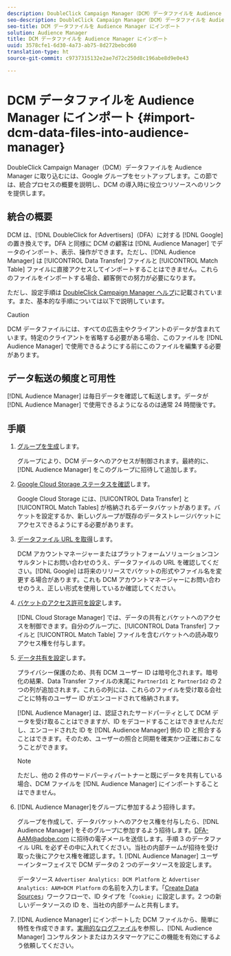 ```yaml
---
description: DoubleClick Campaign Manager（DCM）データファイルを Audience Manager に取り込むには、Google グループをセットアップします。この節では、統合プロセスの概要を説明し、DCM の導入時に役立つリソースへのリンクを提供します。
seo-description: DoubleClick Campaign Manager（DCM）データファイルを Audience Manager に取り込むには、Google グループをセットアップします。この節では、統合プロセスの概要を説明し、DCM の導入時に役立つリソースへのリンクを提供します。
seo-title: DCM データファイルを Audience Manager にインポート
solution: Audience Manager
title: DCM データファイルを Audience Manager にインポート
uuid: 3578cfe1-6d30-4a73-ab75-8d272bebcd60
translation-type: ht
source-git-commit: c9737315132e2ae7d72c250d8c196abe8d9e0e43

---
```



# DCM データファイルを Audience Manager にインポート {#import-dcm-data-files-into-audience-manager}

DoubleClick Campaign Manager（DCM）データファイルを Audience Manager に取り込むには、Google グループをセットアップします。この節では、統合プロセスの概要を説明し、DCM の導入時に役立つリソースへのリンクを提供します。

## 統合の概要

DCM は、[!DNL DoubleClick for Advertisers]（DFA）に対する [!DNL Google] の置き換えです。DFA と同様に DCM の顧客は [!DNL Audience Manager] でデータのインポート、表示、操作ができます。ただし、[!DNL Audience Manager] は [!UICONTROL Data Transfer] ファイルと [!UICONTROL Match Table] ファイルに直接アクセスしてインポートすることはできません。これらのファイルをインポートする場合、顧客側での努力が必要になります。

ただし、設定手順は [DoubleClick Campaign Manager ヘルプ](https://support.google.com/dcm/partner/answer/2941575?hl=jp&amp;ref_topic=6107456)に記載されています。また、基本的な手順については以下で説明しています。

>[!CAUTION]
>
>DCM データファイルには、すべての広告主やクライアントのデータが含まれています。特定のクライアントを省略する必要がある場合、このファイルを [!DNL Audience Manager] で使用できるようにする前にこのファイルを編集する必要があります。

## データ転送の頻度と可用性

[!DNL Audience Manager] は毎日データを確認して転送します。データが [!DNL Audience Manager] で使用できるようになるのは通常 24 時間後です。

## 手順

1. [グループを生成](https://support.google.com/dcm/partner/answer/3370419?hl=jp&amp;ref_topic=6107456)します。

   グループにより、DCM データへのアクセスが制御されます。最終的に、[!DNL Audience Manager] をこのグループに招待して追加します。

1. [Google Cloud Storage ステータスを確認](https://support.google.com/dcm/partner/answer/3370481?hl=jp&amp;ref_topic=6107456)します。

   Google Cloud Storage には、[!UICONTROL Data Transfer] と [!UICONTROL Match Tables] が格納されるデータバケットがあります。バケットを設定するか、新しいグループが既存のデータストレージバケットにアクセスできるようにする必要があります。

1. [データファイル URL を取得](https://support.google.com/dcm/partner/answer/3370482?hl=jp&amp;ref_topic=6107456)します。

   DCM アカウントマネージャーまたはプラットフォームソリューションコンサルタントにお問い合わせのうえ、データファイルの URL を確認してください。[!DNL Google] は将来のリリースでバケットの形式やファイル名を変更する場合があります。これも DCM アカウントマネージャーにお問い合わせのうえ、正しい形式を使用しているか確認してください。

1. [バケットのアクセス許可を設定](https://cloud.google.com/storage/docs/cloud-console?csw=1#_bucketpermission)します。

   [!DNL Cloud Storage Manager] では、データの共有とバケットへのアクセスを制御できます。自分のグループに、[!UICONTROL Data Transfer] ファイルと [!UICONTROL Match Table] ファイルを含むバケットへの読み取りアクセス権を付与します。

1. [データ共有を設定](https://support.google.com/dcm/partner/answer/6206106?hl=jp)します。

   プライバシー保護のため、共有 DCM ユーザー ID は暗号化されます。暗号化の結果、Data Transfer ファイルの末尾に `PartnerId1` と `PartnerId2` の 2 つの列が追加されます。これらの列には、これらのファイルを受け取る会社ごとに特有のユーザー ID がエンコードされて格納されます。

   [!DNL Audience Manager] は、認証されたサードパーティとして DCM データを受け取ることはできますが、ID をデコードすることはできませんただし、エンコードされた ID を [!DNL Audience Manager] 側の ID と照合することはできます。そのため、ユーザーの照合と同期を確実かつ正確におこなうことができます。

   >[!NOTE]
   >ただし、他の 2 件のサードパーティパートナーと既にデータを共有している場合、DCM ファイルを [!DNL Audience Manager] にインポートすることはできません。

1. [!DNL Audience Manager]をグループに参加するよう招待します。

   グループを作成して、データバケットへのアクセス権を付与したら、[!DNL Audience Manager] をそのグループに参加するよう招待します。DFA-AAM@adobe.com に招待の電子メールを送信します。手順 3 のデータファイル URL を必ずその中に入れてください。当社の内部チームが招待を受け取った後にアクセス権を確認します。1. [!DNL Audience Manager] ユーザーインターフェイスで DCM データの 2 つのデータソースを設定します。

   データソース `Advertiser Analytics: DCM Platform` と `Advertiser Analytics: AAM+DCM Platform` の名前を入力します。「[Create Data Sources](../../../features/manage-datasources.md#create-data-source)」ワークフローで、ID タイプを「`Cookie`」に設定します。2 つの新しいデータソースの ID を、当社の内部チームと共有します。

1. [!DNL Audience Manager] にインポートした DCM ファイルから、簡単に特性を作成できます。[実用的なログファイル](../../../integration/media-data-integration/actionable-log-files.md)を参照し、[!DNL Audience Manager] コンサルタントまたはカスタマーケアにこの機能を有効にするよう依頼してください。
